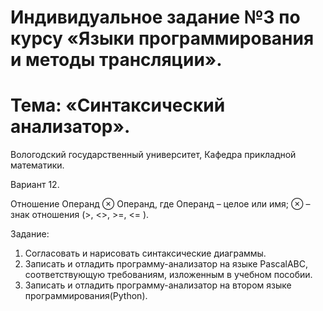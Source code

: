 # Индивидуальное задание №3 по курсу «Языки программирования и методы трансляции». 

# Тема: «Синтаксический анализатор».

Вологодский государственный университет,
Кафедра прикладной математики.

Вариант 12.

Отношение Операнд ⊗ Операнд, где Операнд – целое или имя; ⊗ – знак отношения (>, <>, >=, <= ).

Задание:
1. Согласовать и нарисовать синтаксические диаграммы.
2. Записать и отладить программу-анализатор на языке PascalABC, соответствующую требованиям, изложенным в учебном пособии.
3. Записать и отладить программу-анализатор на втором языке программирования(Python).

